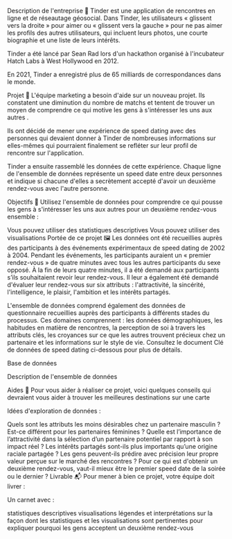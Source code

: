 Description de l'entreprise 📇
Tinder est une application de rencontres en ligne et de réseautage géosocial. Dans Tinder, les utilisateurs « glissent vers la droite » pour aimer ou « glissent vers la gauche » pour ne pas aimer les profils des autres utilisateurs, qui incluent leurs photos, une courte biographie et une liste de leurs intérêts.

Tinder a été lancé par Sean Rad lors d'un hackathon organisé à l'incubateur Hatch Labs à West Hollywood en 2012.

En 2021, Tinder a enregistré plus de 65 milliards de correspondances dans le monde.

Projet 🚧
L'équipe marketing a besoin d'aide sur un nouveau projet. Ils constatent une diminution du nombre de matchs et tentent de trouver un moyen de comprendre ce qui motive les gens à s'intéresser les uns aux autres .

Ils ont décidé de mener une expérience de speed dating avec des personnes qui devaient donner à Tinder de nombreuses informations sur elles-mêmes qui pourraient finalement se refléter sur leur profil de rencontre sur l'application.

Tinder a ensuite rassemblé les données de cette expérience. Chaque ligne de l'ensemble de données représente un speed date entre deux personnes et indique si chacune d'elles a secrètement accepté d'avoir un deuxième rendez-vous avec l'autre personne.

Objectifs 🎯
Utilisez l'ensemble de données pour comprendre ce qui pousse les gens à s'intéresser les uns aux autres pour un deuxième rendez-vous ensemble :

Vous pouvez utiliser des statistiques descriptives
Vous pouvez utiliser des visualisations
Portée de ce projet 🖼️
Les données ont été recueillies auprès des participants à des événements expérimentaux de speed dating de 2002 à 2004. Pendant les événements, les participants auraient un « premier rendez-vous » de quatre minutes avec tous les autres participants du sexe opposé. À la fin de leurs quatre minutes, il a été demandé aux participants s’ils souhaitaient revoir leur rendez-vous. Il leur a également été demandé d'évaluer leur rendez-vous sur six attributs : l'attractivité, la sincérité, l'intelligence, le plaisir, l'ambition et les intérêts partagés.

L'ensemble de données comprend également des données de questionnaire recueillies auprès des participants à différents stades du processus. Ces domaines comprennent : les données démographiques, les habitudes en matière de rencontres, la perception de soi à travers les attributs clés, les croyances sur ce que les autres trouvent précieux chez un partenaire et les informations sur le style de vie. Consultez le document Clé de données de speed dating ci-dessous pour plus de détails.

Base de données

Description de l'ensemble de données

Aides 🦮
Pour vous aider à réaliser ce projet, voici quelques conseils qui devraient vous aider à trouver les meilleures destinations sur une carte

Idées d'exploration de données :

Quels sont les attributs les moins désirables chez un partenaire masculin ? Est-ce différent pour les partenaires féminines ?
Quelle est l’importance de l’attractivité dans la sélection d’un partenaire potentiel par rapport à son impact réel ?
Les intérêts partagés sont-ils plus importants qu’une origine raciale partagée ?
Les gens peuvent-ils prédire avec précision leur propre valeur perçue sur le marché des rencontres ?
Pour ce qui est d'obtenir un deuxième rendez-vous, vaut-il mieux être le premier speed date de la soirée ou le dernier ?
Livrable 📬
Pour mener à bien ce projet, votre équipe doit livrer :

Un carnet avec :

statistiques descriptives
visualisations
légendes et interprétations sur la façon dont les statistiques et les visualisations sont pertinentes pour expliquer pourquoi les gens acceptent un deuxième rendez-vous
